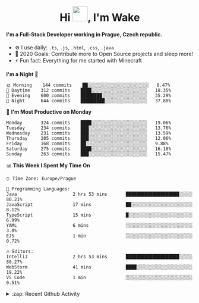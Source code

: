 <h1 align="center">Hi <img src="https://raw.githubusercontent.com/MrWakeCZ/MrWakeCZ/master/Hi.gif" width="40px" />, I'm Wake</h1>

#### I'm a Full-Stack Developer working in Prague, Czech republic.
- ⚙️ I use daily: `.ts`, `.js`, `.html`, `.css`, `.java`
- 🥅 2020 Goals: Contribute more to Open Source projects and sleep more!
- ⚡ Fun fact: Everything for me started with Minecraft

<!--START_SECTION:waka-->
**I'm a Night 🦉** 

```text
🌞 Morning    144 commits    ██░░░░░░░░░░░░░░░░░░░░░░░   8.47% 
🌆 Daytime    312 commits    ████░░░░░░░░░░░░░░░░░░░░░   18.35% 
🌃 Evening    600 commits    ████████░░░░░░░░░░░░░░░░░   35.29% 
🌙 Night      644 commits    █████████░░░░░░░░░░░░░░░░   37.88%

```
📅 **I'm Most Productive on Monday** 

```text
Monday       324 commits    ████░░░░░░░░░░░░░░░░░░░░░   19.06% 
Tuesday      234 commits    ███░░░░░░░░░░░░░░░░░░░░░░   13.76% 
Wednesday    231 commits    ███░░░░░░░░░░░░░░░░░░░░░░   13.59% 
Thursday     205 commits    ███░░░░░░░░░░░░░░░░░░░░░░   12.06% 
Friday       168 commits    ██░░░░░░░░░░░░░░░░░░░░░░░   9.88% 
Saturday     275 commits    ████░░░░░░░░░░░░░░░░░░░░░   16.18% 
Sunday       263 commits    ███░░░░░░░░░░░░░░░░░░░░░░   15.47%

```


📊 **This Week I Spent My Time On** 

```text
⌚︎ Time Zone: Europe/Prague

💬 Programming Languages: 
Java                     2 hrs 53 mins       ████████████████████░░░░░   80.21% 
JavaScript               17 mins             ██░░░░░░░░░░░░░░░░░░░░░░░   8.12% 
TypeScript               15 mins             █░░░░░░░░░░░░░░░░░░░░░░░░   6.99% 
YAML                     6 mins              ░░░░░░░░░░░░░░░░░░░░░░░░░   3.0% 
EJS                      1 min               ░░░░░░░░░░░░░░░░░░░░░░░░░   0.72%

🔥 Editors: 
IntelliJ                 2 hrs 53 mins       ████████████████████░░░░░   80.27% 
WebStorm                 41 mins             ████░░░░░░░░░░░░░░░░░░░░░   19.22% 
VS Code                  1 min               ░░░░░░░░░░░░░░░░░░░░░░░░░   0.51%

```


<!--END_SECTION:waka-->

<details>
  <summary>:zap: Recent Github Activity</summary>

<!--START_SECTION:activity-->
1. 🎉 Merged PR [#6](https://github.com/craftmania-cz/craftlobby/pull/6) in [craftmania-cz/craftlobby](https://github.com/craftmania-cz/craftlobby)
2. 🎉 Merged PR [#14](https://github.com/craftmania-cz/craftmanager/pull/14) in [craftmania-cz/craftmanager](https://github.com/craftmania-cz/craftmanager)
3. 🎉 Merged PR [#89](https://github.com/waked-cz/corgi/pull/89) in [waked-cz/corgi](https://github.com/waked-cz/corgi)
4. 🎉 Merged PR [#2](https://github.com/craftmania-cz/craftcore/pull/2) in [craftmania-cz/craftcore](https://github.com/craftmania-cz/craftcore)
5. 🎉 Merged PR [#7](https://github.com/craftmania-cz/craftlobby/pull/7) in [craftmania-cz/craftlobby](https://github.com/craftmania-cz/craftlobby)
<!--END_SECTION:activity-->

</details>

